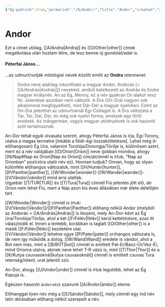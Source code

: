 ```yaml
---
{"dg-publish":true,"permalink":"/A/Andor/","title":"Andor","created":"2025-09-24T17:04","updated":"2025-09-24T17:05"}
---
```



# Andor

Ezt a címet utólag, [[A/Andra\|Andra]] és [[O/Other\|other]] címek megalkotása után hoztam létre, de lesz benne új gondolat/adat is.  

#### Péterfai János...

...az udmurt/votják mitológiai nevek között említi az **Ondra** istennevet:  
> Ondra neve alakilag rokonítható a magyar Andor, Andorás \[= [[A/András\|András]]\] nevekkel, amiből keletkezett az András és Endre magyar királynév. An az Ég, Menny, ez a név gyakran On alakot vesz fel. Jelentése azonban nem változik. A Dra (On-Dra) nagyon sok alkalommal megfigyelhető, mint Dár-Dér a magyar nyelvben. Ezért az On-Dra jelenthet az udmurtoknál Égi-Csillagot is. A Dra változata a Tar, Ter, Dar, Der, és még sok nyelvi forma, amelyek egy tőről erednek. Az indogermán, vagyis magyar utódnyelvek is sok hasonló szót tartalmaznak.  

An-Dor tehát egyik olvasata szerint, ahogy Péterfai János is írja, Égi-Torony, utalva a magas termetre \[inkább a földi-égi összeköttetésre\]. Lehet még (t-előhangosan) Ég Ura, valamint Torolója/Dorongja/Törője is, különösen azért, mert ez a név valójában [[O/Orion\|Orion]] neve (jobban mondva, ahogy [[N/Nap#Nap és Orion\|Nap és Orion]] cím/alcímnél is írtuk, "Nap az Orionban" pozícióra utaló név ez). Honnan tudjuk? Onnan, hogy az olyan különféle előhangos változatok, mint [[H/Hunter\|hunter]], [[P/Panther\|panther]], [[W/Wonder\|wonder]]-[[W/Wander\|wander]]-[[V/Vándor\|vándor]] mind arra utaltak.  
Ugyebár [[T/TUR\|TUR]] és [[T/Tura\|Tura]] címnél Fiú jelentés jött elő, de Orion nem lehet Fiú, mert a Nap azon kis éves állásában már élete delelőjén tart.  

[[W/Wonder\|Wonder]] címnél is írtuk:  
[[V/Vándor\|Vándor]]/[[P/Panther\|Panther]] előhang nélkül Andor (melyből az Andorás > [[A/András\|András]] is lészen), mely An-Dor-ként az Ég Ura/Torolója/Törője, ahol a két [[F/Félév\|félév]] kerül kettétörésre, azaz itt választódik el. Innen a lentebb, korábban is taglalt [[O/Other\|other]] is a másik [[F/Félév\|félév]] kezdetére utal.  
[[V/Vándor\|Vándor]] lehetne ugye [[P/Pater\|pater]] orrhangos változata is, de nem így működik a dolog. [[W/Wand\|Wand]] eredete is vándor, ahol a Bot nem más, mint a [[B/BOT\|bot]] címnél is említett Pat-Er/Basz-Úr/Vez-Ér, mind Orionra utalva, akinek neve lehet T-R vázú is, mint [[T/Thor\|Thor]] és a [[K/Kutya csuvasoknál\|kutya csuvasoknál]] címnél is említett csuvas Tura istenség/istent, urat jelentő szó.  

An-Dor, ahogy [[U/Undor\|undor]] címnél is írtuk legutóbb, lehet az Ég Kapuja is.  

Egészen hasonló `ándorodik` szavunk [[A/Ándor\|ándor]] eleme.  

Előhanggal ilyen név még a [[S/Sándor\|Sándor]], mely címnél egy ind név latin átírásában előhang nélkül szerepelt a név.  